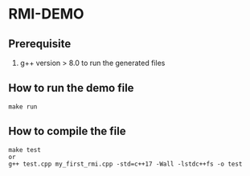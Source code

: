 # RMI-DEMO

## Prerequisite
1. g++ version > 8.0 to run the generated files

## How to run the demo file
```make
make run
```

## How to compile the file
```make
make test
or 
g++ test.cpp my_first_rmi.cpp -std=c++17 -Wall -lstdc++fs -o test 
```
